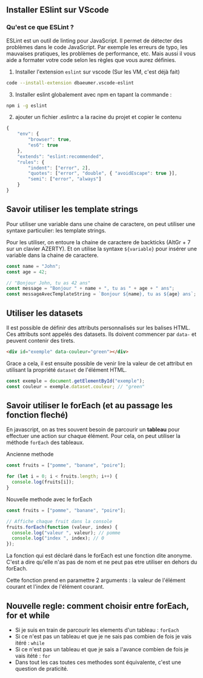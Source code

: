 ## Installer ESlint sur VScode

### Qu'est ce que ESLint ?

ESLint est un outil de linting pour JavaScript. Il permet de détecter des problèmes dans le code JavaScript. Par
exemple les erreurs de typo, les mauvaises pratiques, les problèmes de performance, etc. Mais aussi il vous aide a
formater votre code selon les règles que vous aurez définies.

1. Installer l'extension `eslint` sur vscode (Sur les VM, c'est déjà fait)

```bash
code --install-extension dbaeumer.vscode-eslint
```

3. Installer eslint globalement avec npm en tapant la commande :

```bash
npm i -g eslint
```

2. ajouter un fichier .eslintrc a la racine du projet et copier le contenu

```js
{
    "env": {
        "browser": true,
        "es6": true
    },
    "extends": "eslint:recommended",
    "rules": {
        "indent": ["error", 2],
        "quotes": ["error", "double", { "avoidEscape": true }],
        "semi": ["error", "always"]
    }
}
```

## Savoir utiliser les template strings

Pour utiliser une variable dans une chaine de caractere, on peut utiliser une syntaxe
particulier: les template strings.

Pour les utiliser, on entoure la chaine de caractere de backticks (AltGr + 7 sur un clavier AZERTY). Et on utilise la syntaxe `${variable}` pour insérer une variable dans la chaine de caractere.

```js
const name = "John";
const age = 42;

// "Bonjour John, tu as 42 ans"
const message = "Bonjour " + name + ", tu as " + age + " ans";
const messageAvecTemplateString = `Bonjour ${name}, tu as ${age} ans`;
```

## Utiliser les datasets

Il est possible de définir des attributs personnalisés sur les balises HTML. Ces attributs sont appelés des datasets. Ils doivent commencer par
`data-` et peuvent contenir des tirets.

```html
<div id="exemple" data-couleur="green"></div>
```

Grace a cela, il est ensuite possible de venir lire la valeur de cet attribut en utilisant la propriété `dataset` de l'élément HTML.

```js
const exemple = document.getElementById("exemple");
const couleur = exemple.dataset.couleur; // "green"
```

## Savoir utiliser le forEach (et au passage les fonction fleché)

En javascript, on as tres souvent besoin de parcourir un **tableau** pour effectuer une action sur chaque élément. Pour cela, on peut utiliser la méthode `forEach` des tableaux.

Ancienne methode

```js
const fruits = ["pomme", "banane", "poire"];

for (let i = 0; i < fruits.length; i++) {
  console.log(fruits[i]);
}
```

Nouvelle methode avec le forEach

```js
const fruits = ["pomme", "banane", "poire"];

// Affiche chaque fruit dans la console
fruits.forEach(function (valeur, index) {
  console.log("valeur ", valeur); // pomme
  console.log("index ", index); // 0
});
```

La fonction qui est déclaré dans le forEach est une fonction dite anonyme. C'est a dire qu'elle n'as pas de nom et ne peut pas etre utiliser en dehors
du forEach.

Cette fonction prend en paramettre 2 arguments : la valeur de l'élément courant et l'index de l'élément courant.

## Nouvelle regle: comment choisir entre forEach, for et while

- Si je suis en train de parcourir les elements d'un tableau : `forEach`
- Si ce n'est pas un tableau et que je ne sais pas combien de fois je vais itéré : `while`
- Si ce n'est pas un tableau et que je sais a l'avance combien de fois je vais itété : `for`
- Dans tout les cas toutes ces methodes sont équivalente, c'est une question de praticité.
